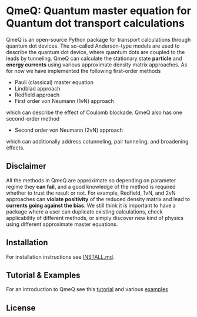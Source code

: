 QmeQ: Quantum master equation for Quantum dot transport calculations
====================================================================

QmeQ is an open-source Python package for transport calculations through
quantum  dot devices. The so-called Anderson-type models are used to describe
the quantum dot device, where quantum dots are coupled to the leads by
tunneling. QmeQ can calculate the stationary state **particle** and
**energy currents** using various approximate density matrix approaches. As for
now we have implemented the following first-order methods

* Pauli (classical) master equation
* Lindblad approach
* Redfield approach
* First order von Neumann (1vN) approach

which can describe the effect of Coulomb blockade. QmeQ also has one
second-order method

* Second order von Neumann (2vN) approach

which can additionally address cotunneling, pair tunneling, and
broadening effects.

Disclaimer
----------

All the methods in QmeQ are approximate so depending on parameter regime they
**can fail**, and a good knowledge of the method is required whether to trust
the result or not. For example, Redfield, 1vN, and 2vN approaches can **violate
positivity** of the reduced density matrix and lead to **currents going against
the bias**. We still think it is important to have a package where a user can
duplicate existing calculations, check applicability of different methods, or
simply discover new kind of physics using different approximate master equations.

Installation
------------

For installation instructions see [INSTALL.md](INSTALL.md).

Tutorial & Examples
-------------------

For an introduction to QmeQ see this [tutorial][tutorial]
and various [examples][examples]

License
-------

[tutorial]: https://github.com/gedaskir/qmeq/tree/master/tutorial/tutorial.ipynb
[examples]: https://github.com/gedaskir/qmeq/tree/master/tutorial
